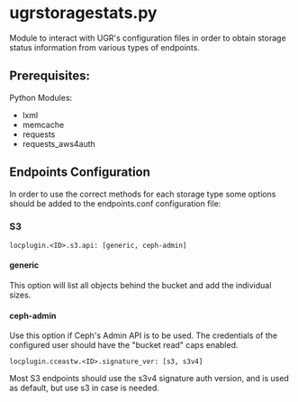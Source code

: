 # ugrstoragestats.py

Module to interact with UGR's configuration files in order to obtain
storage status information from various types of endpoints.

## Prerequisites:
Python Modules:
- lxml
- memcache
- requests
- requests_aws4auth

## Endpoints Configuration

In order to use the correct methods for each storage type some options should
be added to the endpoints.conf configuration file:

### S3
```
locplugin.<ID>.s3.api: [generic, ceph-admin]
```

#### generic
This option will list all objects behind the bucket and add the individual
sizes.

#### ceph-admin
Use this option if Ceph's Admin API is to be used. The credentials of the
configured user should have the "bucket read" caps enabled.

```
locplugin.cceastw.<ID>.signature_ver: [s3, s3v4]
```
Most S3 endpoints should use the s3v4 signature auth version, and is used as
default, but use s3 in case is needed.
